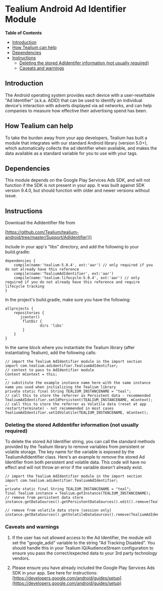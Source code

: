 # Tealium Android Ad Identifier Module


**Table of Contents**

- [Introduction](#introduction)
- [How Tealium can help](#how-tealium-can-help)
- [Dependencies](#dependencies)
- [Instructions](#instructions)
  - [Deleting the stored AdIdentifer information (not usually required)](#deleting-the-stored-adidentifer-information--not-usually-required-)
  - [Caveats and warnings](#caveats-and-warnings)

## Introduction

The Android operating system provides each device with a user-resettable "Ad Identifier" (a.k.a. ADID) that can be used to identify an individual device's interaction with adverts displayed via ad networks, and can help companies to measure how effective their advertising spend has been.

## How Tealium can help

To take the burden away from your app developers, Tealium has built a module that integrates with our standard Android library (version 5.0+), which automatically collects the ad identifier when available, and makes the data available as a standard variable for you to use with your tags.

## Dependencies

This module depends on the Google Play Services Ads SDK, and will not function if the SDK is not present in your app. It was built against SDK version 9.4.0, but should function with older and newer versions without issue.

## Instructions
Download the AdIdentifier file from 

[https://github.com/Tealium/tealium-android/tree/master/Support/AdIdentifier]()

Include in your app's "libs" directory, and add the following to your build.gradle:

```
dependencies {
    compile(name:'tealium-5.0.4', ext:'aar') // only required if you do not already have this reference
    compile(name:'TealiumAdIdentifier', ext:'aar')
    compile(name:'tealium.lifecycle-5.0.4', ext:'aar') // only required if you do not already have this reference and require lifecycle tracking
}
```

In the project's build.gradle, make sure you have the following:

```
allprojects {
    repositories {
       jcenter()
        flatDir {
            	dirs 'libs'
        }
    }
}
```
In the same block where you instantiate the Tealium library (after instantiating Tealium), add the following calls:

```
// import the Tealium AdIdentifier module in the import section
import com.tealium.adidentifier.TealiumAdIdentifier;
// context to pass to AdIdentifier module
Context mContext = this;
…
// substitute the example instance name here with the same instance name you used when initializing the Tealium library
private static final String TEALIUM_INSTANCENAME = "teal";
// call this to store the referrer as Persistent data - recommended
TealiumAdIdentifier.setIdPersistent(TEALIUM_INSTANCENAME, mContext);
// call this to store the referrer as Volatile data (reset at app restart/terminate) - not recommended in most cases
TealiumAdIdentifier.setIdVolatile(TEALIUM_INSTANCENAME, mContext);
```

### Deleting the stored AdIdentifer information (not usually required)

To delete the stored Ad Identifier string, you can call the standard methods provided by the Tealium library to remove variables from persistent or volatile storage. The key name for the variable is exposed by the TealiumAdIdentifier class. Here's an example to remove the stored Ad Identifier from both persistent and volatile data. This code will have no effect and will not throw an error if the variable doesn't already exist.

```
// import the Tealium AdIdentifier module in the import section
import com.tealium.adidentifier.TealiumAdIdentifier;
…
private static final String TEALIUM_INSTANCENAME = "teal";
final Tealium instance = Tealium.getInstance(TEALIUM_INSTANCENAME);
// remove from persistent data store
instance.getDataSources().getPersistentDataSources().edit().remove(TealiumAdIdentifier.KEYNAME).apply();

// remove from volatile data store (session only)
instance.getDataSources().getVolatileDataSources().remove(TealiumAdIdentifier.KEYNAME);

```

### Caveats and warnings

1. If the user has not allowed access to the Ad Identifier, the module will set the "google_adid" variable to the string "Ad Tracking Disabled". You should handle this in your Tealium IQ/AudienceStream configuration to ensure you pass the correct/expected data to your 3rd party technology vendors.

2. Please ensure you have already included the Google Play Services Ads SDK in your app. See here for instructions: [https://developers.google.com/android/guides/setup](https://developers.google.com/android/guides/setup)